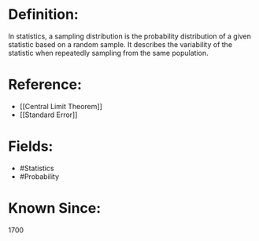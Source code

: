 

# Definition:
In statistics, a sampling distribution is the probability distribution of a given statistic based on a random sample. It describes the variability of the statistic when repeatedly sampling from the same population.

# Reference:
- [[Central Limit Theorem]]
- [[Standard Error]]

# Fields: 
- #Statistics
- #Probability

# Known Since:
1700

